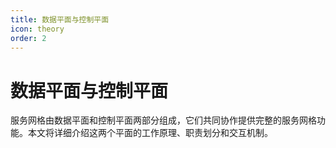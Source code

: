 ```yaml
---
title: 数据平面与控制平面
icon: theory
order: 2
---
```


# 数据平面与控制平面

服务网格由数据平面和控制平面两部分组成，它们共同协作提供完整的服务网格功能。本文将详细介绍这两个平面的工作原理、职责划分和交互机制。
